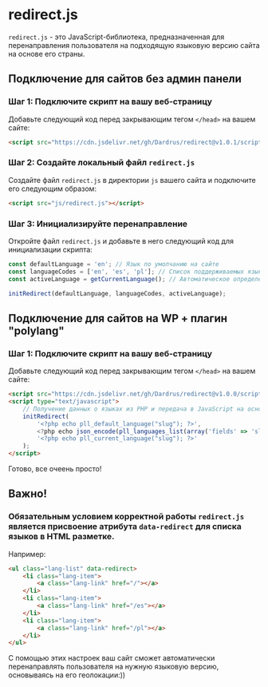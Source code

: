 # redirect.js

`redirect.js` - это JavaScript-библиотека, предназначенная для перенаправления пользователя на подходящую языковую версию сайта на основе его страны.

## Подключение для сайтов без админ панели

### Шаг 1: Подключите скрипт на вашу веб-страницу

Добавьте следующий код перед закрывающим тегом `</head>` на вашем сайте:

```html
<script src="https://cdn.jsdelivr.net/gh/Dardrus/redirect@v1.0.1/script.js"></script>
```

### Шаг 2: Создайте локальный файл `redirect.js`

Создайте файл `redirect.js` в директории `js` вашего сайта и подключите его следующим образом:

```html
<script src="js/redirect.js"></script>
```

### Шаг 3: Инициализируйте перенаправление

Откройте файл `redirect.js` и добавьте в него следующий код для инициализации скрипта:

```javascript
const defaultLanguage = 'en'; // Язык по умолчанию на сайте
const languageCodes = ['en', 'es', 'pl']; // Список поддерживаемых языков на сайте
const activeLanguage = getCurrentLanguage(); // Автоматическое определение текущего языка пользователя

initRedirect(defaultLanguage, languageCodes, activeLanguage);
```

## Подключение для сайтов на WP + плагин "polylang"

### Шаг 1: Подключите скрипт на вашу веб-страницу

Добавьте следующий код перед закрывающим тегом `</head>` на вашем сайте:

```html
<script src="https://cdn.jsdelivr.net/gh/Dardrus/redirect@v1.0.0/script.js"></script>
<script type="text/javascript">
    // Получение данных о языках из PHP и передача в JavaScript на основе плагина `polylang`
    initRedirect(
        '<?php echo pll_default_language("slug"); ?>',
        <?php echo json_encode(pll_languages_list(array('fields' => 'slug'))); ?>,
        '<?php echo pll_current_language("slug"); ?>'
    );
</script>
```
Готово, все очеень просто!

## Важно!
### Обязательным условием корректной работы `redirect.js` является присвоение атрибута `data-redirect` для списка языков в HTML разметке.

Например:

```html
<ul class="lang-list" data-redirect>
    <li class="lang-item">
        <a class="lang-link" href="/"></a>
    </li>
    <li class="lang-item">
        <a class="lang-link" href="/es"></a>
    </li>
    <li class="lang-item">
        <a class="lang-link" href="/pl"></a>
    </li>
</ul>
```

С помощью этих настроек ваш сайт сможет автоматически перенаправлять пользователя на нужную языковую версию, основываясь на его геолокации:))
